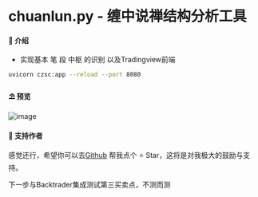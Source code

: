 # chuanlun.py - 缠中说禅结构分析工具

#### 🌈 介绍

* 实现基本 笔 段 中枢 的识别 以及Tradingview前端
```bash
uvicorn czsc:app --reload --port 8080
```

#### ⛱️ 预览

![image](output.gif)

#### 💌 支持作者

感觉还行，希望你可以去<a target="_blank" href="https://github.com/YuYuKunKun/chanlun.py">Github</a>
帮我点个 ⭐
Star，这将是对我极大的鼓励与支持。

下一步与Backtrader集成测试第三买卖点，不测而测
